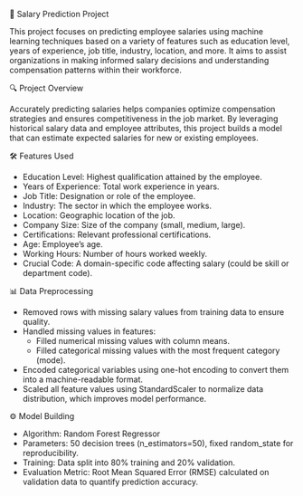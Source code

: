 💼 Salary Prediction Project

This project focuses on predicting employee salaries using machine learning techniques based on a variety of features such as education level, years of experience, job title, industry, location, and more. It aims to assist organizations in making informed salary decisions and understanding compensation patterns within their workforce.

🔍 Project Overview

Accurately predicting salaries helps companies optimize compensation strategies and ensures competitiveness in the job market. By leveraging historical salary data and employee attributes, this project builds a model that can estimate expected salaries for new or existing employees.

🛠 Features Used

* Education Level: Highest qualification attained by the employee.
* Years of Experience: Total work experience in years.
* Job Title: Designation or role of the employee.
* Industry: The sector in which the employee works.
* Location: Geographic location of the job.
* Company Size: Size of the company (small, medium, large).
* Certifications: Relevant professional certifications.
* Age: Employee’s age.
* Working Hours: Number of hours worked weekly.
* Crucial Code: A domain-specific code affecting salary (could be skill or department code).

📊 Data Preprocessing

* Removed rows with missing salary values from training data to ensure quality.
* Handled missing values in features:
   * Filled numerical missing values with column means.
   * Filled categorical missing values with the most frequent category (mode).
* Encoded categorical variables using one-hot encoding to convert them into a machine-readable format.
* Scaled all feature values using StandardScaler to normalize data distribution, which improves model performance.

⚙️ Model Building

* Algorithm: Random Forest Regressor
* Parameters: 50 decision trees (n_estimators=50), fixed random_state for reproducibility.
* Training: Data split into 80% training and 20% validation.
* Evaluation Metric: Root Mean Squared Error (RMSE) calculated on validation data to quantify prediction accuracy.


